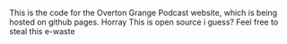 This is the code for the Overton Grange Podcast website, which is being hosted on github pages. Horray
This is open source i guess? Feel free to steal this e-waste
